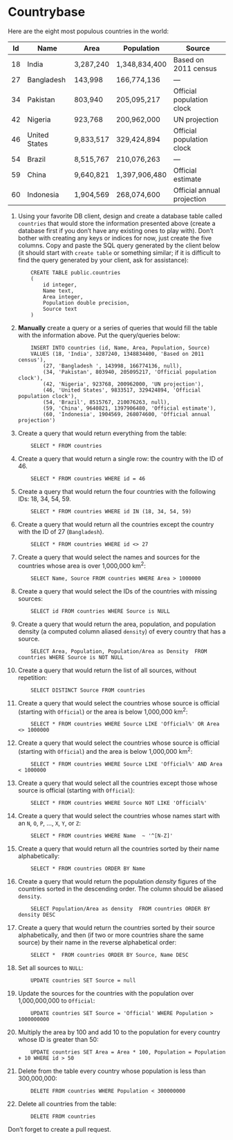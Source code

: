 # Countrybase

Here are the eight most populous countries in the world: 

| Id | Name           | Area      | Population    | Source                     |
|----|----------------|-----------|---------------|----------------------------|
| 18 |  India         | 3,287,240 | 1,348,834,400 | Based on 2011 census       |
| 27 |  Bangladesh    | 143,998   | 166,774,136   | —                          |
| 34 |  Pakistan      | 803,940   | 205,095,217   | Official population clock  |
| 42 |  Nigeria       | 923,768   | 200,962,000   | UN projection              |
| 46 |  United States | 9,833,517 | 329,424,894   | Official population clock  |
| 54 |  Brazil        | 8,515,767 | 210,076,263   | —                          |
| 59 |  China         | 9,640,821 | 1,397,906,480 | Official estimate          |
| 60 |  Indonesia     | 1,904,569 | 268,074,600   | Official annual projection |

1. Using your favorite DB client, design and create a database table called `countries` that would store the information presented above (create a database first if you don’t have any existing ones to play with). Don’t bother with creating any keys or indices for now, just create the five columns. Copy and paste the SQL query generated by the client below (it should start with `create table` or something similar; if it is difficult to find the query generated by your client, ask for assistance):

    ```postgresql
        CREATE TABLE public.countries
        (
            id integer,
            Name text,
            Area integer,
            Population double precision,
            Source text
        )
    ```

2. **Manually** create a query or a series of queries that would fill the table with the information above. Put the query/queries below:

    ```postgresql
        INSERT INTO countries (id, Name, Area, Population, Source) 
        VALUES (18, 'India', 3287240, 1348834400, 'Based on 2011 census'),
            (27, 'Bangladesh ', 143998, 166774136, null),
            (34, 'Pakistan', 803940, 205095217, 'Official population clock'),
            (42, 'Nigeria', 923768, 200962000, 'UN projection'),
            (46, 'United States', 9833517, 329424894, 'Official population clock'),
            (54, 'Brazil', 8515767, 210076263, null),
            (59, 'China', 9640821, 1397906480, 'Official estimate'),
            (60, 'Indonesia', 1904569, 268074600, 'Official annual projection')
    ```

3. Create a query that would return everything from the table:

    ```postgresql
        SELECT * FROM countries
    ```

4. Create a query that would return a single row: the country with the ID of 46.

    ```postgresql
        SELECT * FROM countries WHERE id = 46
    ```

5. Create a query that would return the four countries with the following IDs: 18, 34, 54, 59.

    ```postgresql
        SELECT * FROM countries WHERE id IN (18, 34, 54, 59)
    ```

6. Create a query that would return all the countries except the country with the ID of 27 (`Bangladesh`).

    ```postgresql
        SELECT * FROM countries WHERE id <> 27
    ```

7. Create a query that would select the names and sources for the countries whose area is over 1,000,000 km<sup>2</sup>:

    ```postgresql
        SELECT Name, Source FROM countries WHERE Area > 1000000
    ```
    
8. Create a query that would select the IDs of the countries with missing sources:

    ```postgresql
        SELECT id FROM countries WHERE Source is NULL
    ```
    
9. Create a query that would return the area, population, and population density (a computed column aliased `density`) of every country that has a source.

    ```postgresql
        SELECT Area, Population, Population/Area as Density  FROM countries WHERE Source is NOT NULL
    ```
    
10. Create a query that would return the list of all sources, without repetition:

    ```postgresql
        SELECT DISTINCT Source FROM countries 
    ```

11. Create a query that would select the countries whose source is official (starting with `Official`) or the area is below 1,000,000 km<sup>2</sup>:

    ```postgresql
        SELECT * FROM countries WHERE Source LIKE 'Official%' OR Area <> 1000000
    ```

12. Create a query that would select the countries whose source is official (starting with `Official`) and the area is below 1,000,000 km<sup>2</sup>:

    ```postgresql
        SELECT * FROM countries WHERE Source LIKE 'Official%' AND Area < 1000000
    ```
    
13. Create a query that would select all the countries except those whose source is official (starting with `Official`):

    ```postgresql
        SELECT * FROM countries WHERE Source NOT LIKE 'Official%' 
    ```
    
14. Create a query that would select the countries whose names start with an `N`, `O`, `P`, ..., `X`, `Y`, or `Z`:

    ```postgresql
        SELECT * FROM countries WHERE Name  ~ '^[N-Z]'    
    ```
    
15. Create a query that would return all the countries sorted by their name alphabetically:

    ```postgresql
        SELECT * FROM countries ORDER BY Name
    ```

16. Create a query that would return the population _density_ figures of the countries sorted in the descending order. The column should be aliased `density`.

    ```postgresql
        SELECT Population/Area as density  FROM countries ORDER BY density DESC
    ```

17. Create a query that would return the countries sorted by their source alphabetically, and then (if two or more countries share the same source) by their name in the reverse alphabetical order:

    ```postgresql
        SELECT *  FROM countries ORDER BY Source, Name DESC
    ```
    
18. Set all sources to `NULL`:

    ```postgresql
        UPDATE countries SET Source = null
    ```
    
19. Update the sources for the countries with the population over 1,000,000,000 to `Official`:

    ```postgresql
        UPDATE countries SET Source = 'Official' WHERE Population > 1000000000
    ```
    
20. Multiply the area by 100 and add 10 to the population for every country whose ID is greater than 50:

    ```postgresql
        UPDATE countries SET Area = Area * 100, Population = Population + 10 WHERE id > 50
    ```

21. Delete from the table every country whose population is less than 300,000,000:

    ```postgresql
        DELETE FROM countries WHERE Population < 300000000
    ```

22. Delete all countries from the table:

    ```postgresql
        DELETE FROM countries
    ```
    
Don’t forget to create a pull request.

